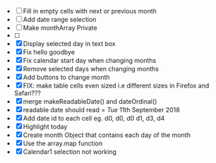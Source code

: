 - [ ] Fill in empty cells with next or previous month
- [ ] Add date range selection
- [ ] Make monthArray Private
- [ ] 
- [x] Display selected day in text box
- [x] Fix hello goodbye
- [x] Fix calendar start day when changing months
- [x] Remove selected days when changing months
- [X] Add buttons to change month
- [x] FIX: make table cells even sized i.e different sizes in Firefox and Safari???
- [x] merge makeReadableDate() and dateOrdinal()
- [x] readable date should read = _Tue_ 11th September 2018
- [x] Add date id to each cell eg. d0, d0, d0 d1, d3, d4 
- [x] Highlight today
- [x] Create month Object that contains each day of the month
- [x] Use the array.map function
- [x] Calendar1 selection not working